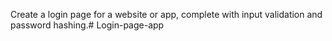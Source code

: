 Create a login page for a website or app,
complete with input validation and password
hashing.# Login-page-app
